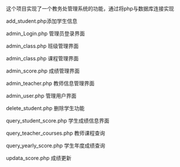 这个项目实现了一个教务处管理系统的功能，通过将php与数据库连接实现

add_student.php添加学生信息

admin_Login.php 管理员登录界面

admin_class.php 班级管理界面

admin_class.php 课程管理界面

admin_score.php 成绩管理界面

admin_teacher.php 教师信息管理界面

admin_user.php 管理用户界面

delete_student.php 删除学生功能

query_student_score.php 学生成绩信息界面

query_teacher_courses.php 教师课程查询

query_yearly_score.php 学生年度成绩查询

updata_score.php 成绩更新
